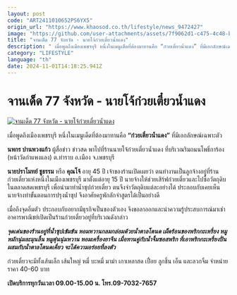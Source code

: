 ```yaml
---
layout: post
code: "ART2411010652PS6YX5"
origin_url: "https://www.khaosod.co.th/lifestyle/news_9472427"
image: "https://github.com/user-attachments/assets/7f9062d1-c475-4c48-b7e2-19d57c8b0590"
title: "จานเด็ด 77 จังหวัด - นายโจ้ก๋วยเตี๋ยวน้ำแดง"
description: " เมื่อพูดถึงเมืองเพชรบุรี หนึ่งในเมนูเด็ดที่ต้องมาทานคือ “ก๋วยเตี๋ยวน้ำแดง” ที่มีเอกลักษณ์เฉพาะตัว นพกร ปานพวงแก้ว ผู้สื่อข่าว ข่าวสด พาไปที่ร้านนายโจ้"
category: "LIFESTYLE"
language: "th"
date: 2024-11-01T14:18:25.941Z
---
```


# จานเด็ด 77 จังหวัด - นายโจ้ก๋วยเตี๋ยวน้ำแดง

[![จานเด็ด 77 จังหวัด - นายโจ้ก๋วยเตี๋ยวน้ำแดง](https://www.khaosod.co.th/wpapp/uploads/2024/10/POK-JJ.jpg "จานเด็ด 77 จังหวัด - นายโจ้ก๋วยเตี๋ยวน้ำแดง")](https://www.khaosod.co.th/wpapp/uploads/2024/10/POK-JJ.jpg)

เมื่อพูดถึงเมืองเพชรบุรี หนึ่งในเมนูเด็ดที่ต้องมาทานคือ **“ก๋วยเตี๋ยวน้ำแดง”** ที่มีเอกลักษณ์เฉพาะตัว

**นพกร ปานพวงแก้ว** ผู้สื่อข่าว ข่าวสด พาไปที่ร้านนายโจ้ก๋วยเตี๋ยวน้ำแดง ที่บริเวณริมถนนโพธิ์การ้อง (หน้าวัดกำแพงแลง) ต.ท่าราบ อ.เมือง จ.เพชรบุรี

**นายปราโมทย์ ชูธรรม** หรือ **คุณโจ้** อายุ 45 ปี เจ้าของร้านเปิดเผยว่า ตนทำงานเป็นลูกจ้างอยู่ที่ร้านก๋วยเตี๋ยวแห่งหนึ่งในเมืองเพชรบุรี มาตั้งแต่อายุ 15 ปี นายจ้างให้ช่วยเสิร์ฟก๋วยเตี๋ยวและไปซื้อวัตถุดิบในตลาดสดเพชรบุรี เพื่อนำมาทำน้ำซุปก๋วยเตี๋ยว ตนจึงจำวัตถุดิบแต่ละอย่างได้ ประกอบกับเคยเห็นนายจ้างทำขั้นตอนการปรุงน้ำซุป จึงอาศัยครูพักลักจำสูตรได้เป็นอย่างดี

เมื่อถึงจุดอิ่มตัว ประกอบกับอยากมีธุรกิจเป็นของตัวเอง จึงขอลาออกและนำความรู้ประสบการณ์มาเช่าอาคารพาณิชย์เปิดเป็นร้านก๋วยเตี๋ยวอยู่ที่บริเวณดังกล่าว

_**จุดเด่นของร้านอยู่ที่น้ำซุปเข้มข้น หอมหวานกลมกล่อมด้วยนํ้าตาลโตนด เผ็ดร้อนของพริกกะเหรี่ยง หมูหมักนุ่มละมุนลิ้น หมูตุ๋นนุ่มหวาน หอมเครื่องยาจีน เมื่อทานคู่กับนํ้าจิ้มซอสพริก ที่เอาพริกกะเหรี่ยงปั่นผสมกับน้ำตาลโตนดเคี่ยว จะได้ความอร่อยที่ลงตัว**_

ก๋วยเตี๋ยวจะมีทั้งเส้นเล็ก เส้นใหญ่ หมี่ บะหมี่ มาม่า เกาเหลาสด เปื่อย ลูกชิ้น เอ็น และลวกจิ้ม จำหน่ายราคา 40-60 บาท

**เปิดบริการทุกวันเวลา 09.00-15.00 น. โทร.09-7032-7657**